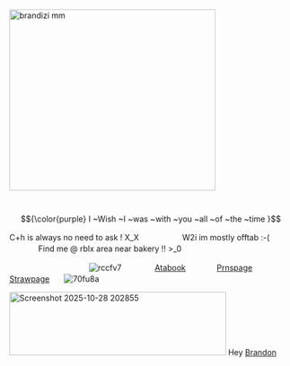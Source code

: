 ㅤㅤㅤㅤㅤㅤㅤㅤㅤㅤㅤㅤㅤ<img width="367" height="323" alt="brandizi mm" src="https://github.com/user-attachments/assets/767395b9-ab60-4cd7-95b7-4ae3bde59387" /> 


ㅤㅤㅤㅤㅤㅤㅤㅤㅤㅤㅤㅤㅤㅤㅤㅤㅤ $${\color{purple} I ~Wish ~I ~was ~with ~you ~all ~of ~the ~time  }$$

C+h is always no need to ask ! X_XㅤㅤㅤㅤㅤㅤW2i im mostly offtab :-( ㅤㅤㅤㅤㅤㅤFind me @ rblx area near bakery !! >_0

ㅤㅤㅤㅤㅤㅤㅤㅤㅤㅤㅤ![rccfv7](https://github.com/user-attachments/assets/9594cda8-37e6-476d-8f61-96e143292c14)
ㅤㅤ ㅤㅤ[Atabook](https://yellowmu1qs.atabook.org/) ㅤㅤㅤㅤ[Prnspage](https://en.pronouns.page/@Yellowmugqs) ㅤㅤㅤㅤ[Strawpage](https://yellowmuhqsigig.straw.page/)ㅤㅤ![70fu8a](https://github.com/user-attachments/assets/6b968fcb-3358-48b2-8fa3-017e9bb687cb)


<img width="386" height="113" alt="Screenshot 2025-10-28 202855" src="https://github.com/user-attachments/assets/ec7af2fc-5251-42ea-976b-40eaa20b4a6b" /> Hey [Brandon](https://github.com/kasperpwns)
